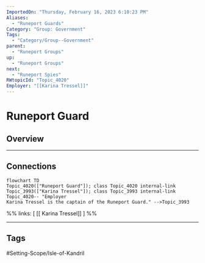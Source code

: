 ```yaml
---
ImportedOn: "Thursday, February 16, 2023 6:10:23 PM"
Aliases:
  - "Runeport Guards"
Category: "Group: Government"
Tags:
  - "Category/Group--Government"
parent:
  - "Runeport Groups"
up:
  - "Runeport Groups"
next:
  - "Runeport Spies"
RWtopicId: "Topic_4020"
Employer: "[[Karina Tressel]]"
---
```

# Runeport Guard
## Overview
---
## Connections
```mermaid
flowchart TD
Topic_4020(["Runeport Guard"]); class Topic_4020 internal-link
Topic_3993(["Karina Tressel"]); class Topic_3993 internal-link
Topic_4020-- "Employer
Karina Tressel is the captain of the Runeport Guard." -->Topic_3993
```
%%
links: [ [[ Karina Tressel]] ]
%%


---
## Tags
#Setting-Scope/Isle-of-Kandril

